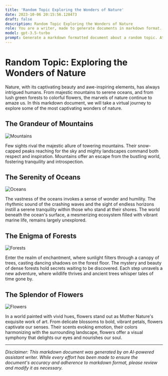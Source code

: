 ```yaml
---
title: 'Random Topic Exploring the Wonders of Nature'
date: 2023-10-06 20:15:56.128473
draft: false
description: Random Topic Exploring the Wonders of Nature
role: You are a writer, made to generate documents in markdown format. It is very important that all of the documents you generate are in valid markdown format.
model: gpt-3.5-turbo
prompt: Generate a markdown formatted document about a random topic. At the bottom, include a disclaimer explaining that the document was generated by you. The first line of the document should be the title. Make sure that the entire document is in proper markdown format, using a mix of various tags to make the document visually appealing.
---
```


# Random Topic: Exploring the Wonders of Nature

Nature, with its captivating beauty and awe-inspiring elements, has always intrigued humans. From majestic mountains to serene oceans, and from lush green forests to colorful flowers, the marvels of nature continue to amaze us. In this markdown document, we will take a virtual journey to explore some of the most captivating wonders of nature.

## The Grandeur of Mountains

![Mountains](https://example.com/images/mountains.jpg "Mountains")

Few sights rival the majestic allure of towering mountains. Their snow-capped peaks reaching for the sky and mighty landscapes command both respect and inspiration. Mountains offer an escape from the bustling world, fostering tranquility and introspection.

## The Serenity of Oceans

![Oceans](https://example.com/images/oceans.jpg "Oceans")

The vastness of the oceans invokes a sense of wonder and humility. The rhythmic sound of the crashing waves and the sight of endless horizons instill a serene tranquility within those who stand at their shores. The world beneath the ocean's surface, a mesmerizing ecosystem filled with vibrant marine life, remains largely unexplored.

## The Enigma of Forests

![Forests](https://example.com/images/forests.jpg "Forests")

Enter the realm of enchantment, where sunlight filters through a canopy of trees, casting dancing shadows on the forest floor. The mystery and beauty of dense forests hold secrets waiting to be discovered. Each step unravels a new adventure, where wildlife thrives and ancient trees whisper tales of time gone by.

## The Splendor of Flowers

![Flowers](https://example.com/images/flowers.jpg "Flowers")

In a world painted with vivid hues, flowers stand out as Mother Nature's exquisite work of art. From delicate blossoms to bold, vibrant petals, flowers captivate our senses. Their scents evoking emotion, their colors harmonizing with the surrounding landscape, flowers offer a visual symphony that delights our eyes and nourishes our soul.

---

*Disclaimer: This markdown document was generated by an AI-powered assistant writer. While every effort has been made to ensure the document's accuracy and adherence to markdown format, please review and modify it as necessary.*